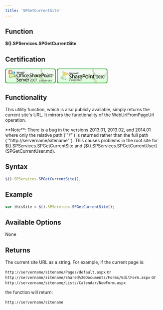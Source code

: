 ```yaml
---
title: 'SPGetCurrentSite'
---
```


## Function

**$().SPServices.SPGetCurrentSite**

## Certification

[![Certified for SharePoint 2007](../img/sp2007-cert.jpg "Certified for SharePoint 2007")](../glossary/index.md#Certification) [![Certified for SharePoint 2010](../img/sp2010-cert.jpg "Certified for SharePoint 2010")](../glossary/index.md#Certification)

## Functionality

This utility function, which is also publicly available, simply returns the current site's URL. It mirrors the functionality of the WebUrlFromPageUrl operation.

<div class="alert alert-danger">**Note**: There is a bug in the versions 2013.01, 2013.02, and 2014.01 where only the relative path (`"/"`) is returned rather than the full path (`"http://servername/sitename"`). This causes problems in the root site for $().SPServices.SPGetCurrentSite and [$().SPServices.SPGetCurrentUser](SPGetCurrentUser.md).</div>

## Syntax

``` javascript
$().SPServices.SPGetCurrentSite();
```

## Example

``` javascript
var thisSite = $().SPServices.SPGetCurrentSite();
```

## Available Options

None

## Returns

The current site URL as a string. For example, if the current page is:  

`http://servername/sitename/Pages/default.aspx`
or  
`http://servername/sitename/Shared%20Documents/Forms/EditForm.aspx`
or  
`http://servername/sitename/Lists/Calendar/NewForm.aspx`

the function will return:

`http://servername/sitename`
